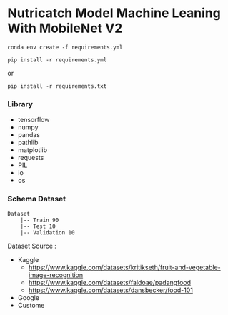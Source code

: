 # Nutricatch Model Machine Leaning With MobileNet V2

```
conda env create -f requirements.yml
```

```
pip install -r requirements.yml
```

or

```
pip install -r requirements.txt
```

### Library

- tensorflow
- numpy
- pandas
- pathlib
- matplotlib
- requests
- PIL
- io
- os

### Schema Dataset

```
Dataset
    |-- Train 90
    |-- Test 10
    |-- Validation 10
```

Dataset Source :

- Kaggle
  - https://www.kaggle.com/datasets/kritikseth/fruit-and-vegetable-image-recognition
  - https://www.kaggle.com/datasets/faldoae/padangfood
  - https://www.kaggle.com/datasets/dansbecker/food-101
- Google
- Custome
